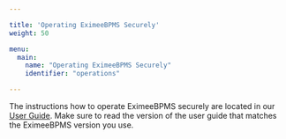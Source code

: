 ```yaml
---

title: 'Operating EximeeBPMS Securely'
weight: 50

menu:
  main:
    name: "Operating EximeeBPMS Securely"
    identifier: "operations"

---
```


The instructions how to operate EximeeBPMS securely are located in our [User Guide](/manual/latest/user-guide/security). Make sure to read the version of the user guide that matches the EximeeBPMS version you use.
